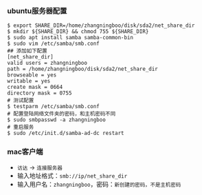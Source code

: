 
### ubuntu服务器配置
```shell
$ export SHARE_DIR=/home/zhangningboo/disk/sda2/net_share_dir
$ mkdir ${SHARE_DIR} && chmod 755 ${SHARE_DIR}
$ sudo apt install samba samba-common-bin
$ sudo vim /etc/samba/smb.conf
## 添加如下配置
[net_share_dir]
valid users = zhangningboo
path = /home/zhangningboo/disk/sda2/net_share_dir
browseable = yes
writable = yes
create mask = 0664
directory mask = 0755
# 测试配置
$ testparm /etc/samba/smb.conf
# 配置登陆网络文件夹的密码，和主机密码不同
$ sudo smbpasswd -a zhangningboo
# 重启服务
$ sudo /etc/init.d/samba-ad-dc restart
```

### mac客户端
- `访达` -> `连接服务器`
- 输入地址格式：`smb://ip/net_share_dir`
- 输入用户名：`zhangningboo`，密码：`新创建的密码，不是主机密码`
